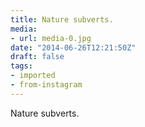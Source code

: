 ```yaml
---
title: Nature subverts.
media:
- url: media-0.jpg
date: "2014-06-26T12:21:50Z"
draft: false
tags:
- imported
- from-instagram
---
```

Nature subverts.
